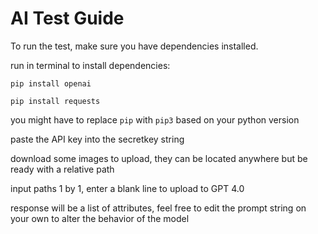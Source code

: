 # AI Test Guide

To run the test, make sure you have dependencies installed.

run in terminal to install dependencies:

`pip install openai`

`pip install requests`

you might have to replace `pip` with `pip3` based on your python version

paste the API key into the secretkey string

download some images to upload, they can be located anywhere but be ready with a relative path

input paths 1 by 1, enter a blank line to upload to GPT 4.0

response will be a list of attributes, feel free to edit the prompt string on your own to alter the behavior of the model
